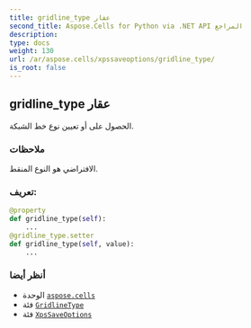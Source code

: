 ```yaml
---
title: gridline_type عقار
second_title: Aspose.Cells for Python via .NET API المراجع
description:
type: docs
weight: 130
url: /ar/aspose.cells/xpssaveoptions/gridline_type/
is_root: false
---
```

##  gridline_type عقار

الحصول على أو تعيين نوع خط الشبكة.

###  ملاحظات

الافتراضي هو النوع المنقط.
###  تعريف:
```python
@property
def gridline_type(self):
    ...
@gridline_type.setter
def gridline_type(self, value):
    ...
```

###  أنظر أيضا
* الوحدة [`aspose.cells`](../../)
* فئة [`GridlineType`](/cells/python-net/ar/aspose.cells/gridlinetype)
* فئة [`XpsSaveOptions`](/cells/python-net/ar/aspose.cells/xpssaveoptions)
